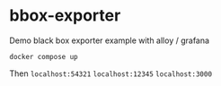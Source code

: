# bbox-exporter

Demo black box exporter example with alloy / grafana

`docker compose up`

Then 
`localhost:54321`
`localhost:12345`
`localhost:3000`

